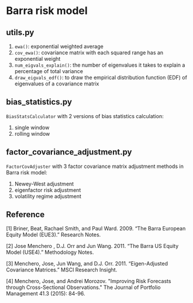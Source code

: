 # Barra risk model

## utils.py
1. `ewa()`: exponential weighted average
2. `cov_ewa()`: covariance matrix with each squared range has an exponential weight
3. `num_eigvals_explain()`: the number of eigenvalues it takes to explain a percentage of total variance
4. `draw_eigvals_edf()`: to draw the empirical distribution function (EDF) of eigenvalues of a covariance matrix
   
## bias_statistics.py
`BiasStatsCalculator` with 2 versions of bias statistics calculation:
1. single window
2. rolling window

## factor_covariance_adjustment.py
`FactorCovAdjuster` with 3 factor covariance matrix adjustment methods in Barra risk model:
1. Newey-West adjustment
2. eigenfactor risk adjustment
3. volatility regime adjustment

## Reference

[1] Briner, Beat, Rachael Smith, and Paul Ward. 2009. “The Barra European Equity Model (EUE3).” Research Notes.

[2] Jose Menchero , D.J. Orr and Jun Wang. 2011. “The Barra US Equity Model (USE4).” Methodology Notes.

[3] Menchero, Jose, Jun Wang, and D.J. Orr. 2011. “Eigen-Adjusted Covariance Matrices.” MSCI Research Insight.

[4] Menchero, Jose, and Andrei Morozov. "Improving Risk Forecasts through Cross-Sectional Observations." The Journal of Portfolio Management 41.3 (2015): 84-96.
